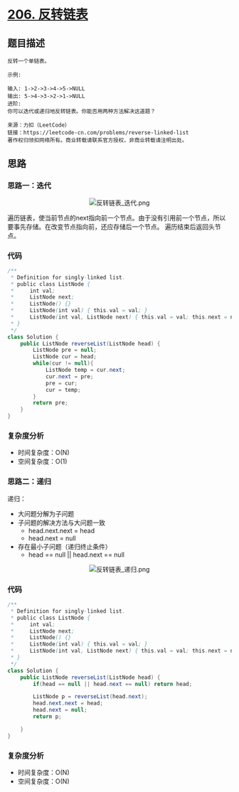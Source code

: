 # [206. 反转链表](https://leetcode-cn.com/problems/reverse-linked-list/)

## 题目描述

```
反转一个单链表。

示例:

输入: 1->2->3->4->5->NULL
输出: 5->4->3->2->1->NULL
进阶:
你可以迭代或递归地反转链表。你能否用两种方法解决这道题？

来源：力扣（LeetCode）
链接：https://leetcode-cn.com/problems/reverse-linked-list
著作权归领扣网络所有。商业转载请联系官方授权，非商业转载请注明出处。
```

## 思路

### 思路一：迭代

 <div align=center>
 
  ![反转链表_迭代.png](https://i.loli.net/2021/04/22/KcDLvko9JMilguy.png)
 
 </div>

遍历链表，使当前节点的next指向前一个节点。由于没有引用前一个节点，所以要事先存储。在改变节点指向前，还应存储后一个节点。
遍历结束后返回头节点。

### 代码

```java
/**
 * Definition for singly-linked list.
 * public class ListNode {
 *     int val;
 *     ListNode next;
 *     ListNode() {}
 *     ListNode(int val) { this.val = val; }
 *     ListNode(int val, ListNode next) { this.val = val; this.next = next; }
 * }
 */
class Solution {
    public ListNode reverseList(ListNode head) {
        ListNode pre = null;
        ListNode cur = head;
        while(cur != null){
            ListNode temp = cur.next;
            cur.next = pre;
            pre = cur;
            cur = temp;
        }
        return pre;
    }
}
```

### 复杂度分析
- 时间复杂度：O(N)
- 空间复杂度：O(1)

### 思路二：递归

递归：
- 大问题分解为子问题
- 子问题的解决方法与大问题一致
  - head.next.next = head
  - head.next = null
- 存在最小子问题（递归终止条件）
  - head == null || head.next == null
<div align=center>

![反转链表_递归.png](https://i.loli.net/2021/04/22/SXpdVqn1ucNbmiv.png)

</div>

### 代码

```java
/**
 * Definition for singly-linked list.
 * public class ListNode {
 *     int val;
 *     ListNode next;
 *     ListNode() {}
 *     ListNode(int val) { this.val = val; }
 *     ListNode(int val, ListNode next) { this.val = val; this.next = next; }
 * }
 */
class Solution {
    public ListNode reverseList(ListNode head) {
        if(head == null || head.next == null) return head;

        ListNode p = reverseList(head.next);
        head.next.next = head;
        head.next = null;
        return p;

    }
}
```

### 复杂度分析
- 时间复杂度：O(N)
- 空间复杂度：O(N)
